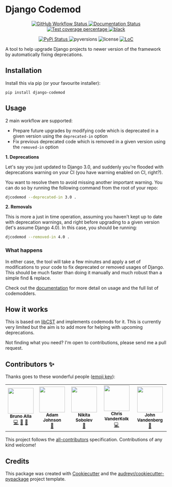 # Django Codemod

<p align="center">
  <a href="https://github.com/browniebroke/django-codemod/actions?query=workflow%3ATest">
    <img alt="GitHub Workflow Status" src="https://img.shields.io/github/workflow/status/browniebroke/django-codemod/Test?label=Test&logo=github&style=flat-square">
  </a>
  <a href="https://django-codemod.readthedocs.io">
    <img src="https://img.shields.io/readthedocs/django-codemod.svg?logo=read-the-docs&logoColor=fff&style=flat-square" alt="Documentation Status">
  </a>
  <a href="https://codecov.io/gh/browniebroke/django-codemod">
    <img src="https://img.shields.io/codecov/c/github/browniebroke/django-codemod.svg?logo=codecov&logoColor=fff&style=flat-square" alt="Test coverage percentage">
  </a>
  <a href="https://github.com/ambv/black">
    <img src="https://img.shields.io/badge/code%20style-black-000000.svg?amp;style=flat-square" alt="black">
  </a>
</p>
<p align="center">
  <a href="https://pypi.org/project/django-codemod/">
    <img src="https://img.shields.io/pypi/v/django-codemod.svg?logo=python&logoColor=fff&style=flat-square" alt="PyPi Status">
  </a>
  <img src="https://img.shields.io/pypi/pyversions/django-codemod.svg?style=flat-square&logo=python&amp;logoColor=fff" alt="pyversions">
  <img src="https://img.shields.io/pypi/l/django-codemod.svg?style=flat-square" alt="license">
  <a href="https://github.com/browniebroke/django-codemod">
    <img src="https://tokei.rs/b1/github/browniebroke/django-codemod/" alt="LoC">
  </a>
</p>

A tool to help upgrade Django projects to newer version of the framework by automatically fixing deprecations.

## Installation

Install this via pip (or your favourite installer):

`pip install django-codemod`

## Usage

2 main workflow are supported:

- Prepare future upgrades by modifying code which is deprecated in a given version using the `deprecated-in` option
- Fix previous deprecated code which is removed in a given version using the `removed-in` option

**1. Deprecations**

Let's say you just updated to Django 3.0, and suddenly you're flooded with deprecations warning on your CI (you have warning enabled on CI, right?).

You want to resolve them to avoid missing another important warning. You can do so by running the following command from the root of your repo:

```bash
djcodemod --deprecated-in 3.0 .
```

**2. Removals**

This is more a just in time operation, assuming you haven't kept up to date with deprecation warnings, and right before upgrading to a given version (let's assume Django 4.0). In this case, you should be running:

```bash
djcodemod --removed-in 4.0 .
```

### What happens

In either case, the tool will take a few minutes and apply a set of modifications to your code to fix deprecated or removed usages of Django. This should be much faster than doing it manually and much robust than a simple find & replace.

Check out the [documentation](https://django-codemod.readthedocs.io) for more detail on usage and the full list of codemodders.

## How it works

This is based on [libCST](https://libcst.readthedocs.io/en/latest/index.html) and implements codemods for it. This is currently very limited but the aim is to add more for helping with upcoming deprecations.

Not finding what you need? I'm open to contributions, please send me a pull request.

## Contributors ✨

Thanks goes to these wonderful people ([emoji key](https://allcontributors.org/docs/en/emoji-key)):

<!-- ALL-CONTRIBUTORS-LIST:START - Do not remove or modify this section -->
<!-- prettier-ignore-start -->
<!-- markdownlint-disable -->
<table>
  <tr>
    <td align="center"><a href="https://browniebroke.com"><img src="https://avatars1.githubusercontent.com/u/861044?v=4" width="80px;" alt=""/><br /><sub><b>Bruno Alla</b></sub></a><br /><a href="https://github.com/browniebroke/django-codemod/commits?author=browniebroke" title="Code">💻</a> <a href="https://github.com/browniebroke/django-codemod/issues?q=author%3Abrowniebroke" title="Bug reports">🐛</a> <a href="https://github.com/browniebroke/django-codemod/commits?author=browniebroke" title="Documentation">📖</a></td>
    <td align="center"><a href="https://adamj.eu/"><img src="https://avatars2.githubusercontent.com/u/857609?v=4" width="80px;" alt=""/><br /><sub><b>Adam Johnson</b></sub></a><br /><a href="https://github.com/browniebroke/django-codemod/commits?author=adamchainz" title="Documentation">📖</a></td>
    <td align="center"><a href="https://sobolevn.me"><img src="https://avatars1.githubusercontent.com/u/4660275?v=4" width="80px;" alt=""/><br /><sub><b>Nikita Sobolev</b></sub></a><br /><a href="https://github.com/browniebroke/django-codemod/commits?author=sobolevn" title="Documentation">📖</a></td>
    <td align="center"><a href="http://www.zapier.com"><img src="https://avatars3.githubusercontent.com/u/21158438?v=4" width="80px;" alt=""/><br /><sub><b>Chris VanderKolk</b></sub></a><br /><a href="https://github.com/browniebroke/django-codemod/commits?author=cvanderkolk" title="Code">💻</a></td>
    <td align="center"><a href="https://ghuser.io/jayvdb"><img src="https://avatars1.githubusercontent.com/u/15092?v=4" width="80px;" alt=""/><br /><sub><b>John Vandenberg</b></sub></a><br /><a href="https://github.com/browniebroke/django-codemod/issues?q=author%3Ajayvdb" title="Bug reports">🐛</a></td>
  </tr>
</table>

<!-- markdownlint-enable -->
<!-- prettier-ignore-end -->
<!-- ALL-CONTRIBUTORS-LIST:END -->

This project follows the [all-contributors](https://github.com/all-contributors/all-contributors) specification. Contributions of any kind welcome!

## Credits

This package was created with
[Cookiecutter](https://github.com/audreyr/cookiecutter) and the
[audreyr/cookiecutter-pypackage](https://github.com/audreyr/cookiecutter-pypackage)
project template.
